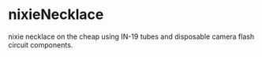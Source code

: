 # nixieNecklace
nixie necklace on the cheap using IN-19 tubes and disposable camera flash circuit components.
